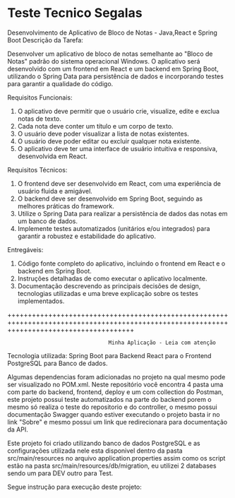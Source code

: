 # Teste Tecnico Segalas
Desenvolvimento de Aplicativo de Bloco de Notas - Java,React e Spring Boot Descrição da Tarefa:

Desenvolver um aplicativo de bloco de notas semelhante ao "Bloco de Notas" padrão do sistema operacional Windows. O aplicativo será desenvolvido com um frontend em React e um backend em Spring Boot, utilizando o Spring Data para persistência de dados e incorporando testes para garantir a qualidade do código.

Requisitos Funcionais: 
1. O aplicativo deve permitir que o usuário crie, visualize, edite e exclua notas de texto.
2. Cada nota deve conter um título e um corpo de texto.
3. O usuário deve poder visualizar a lista de notas existentes.
4. O usuário deve poder editar ou excluir qualquer nota existente. 
5. O aplicativo deve ter uma interface de usuário intuitiva e responsiva, desenvolvida em React.

Requisitos Técnicos: 
1. O frontend deve ser desenvolvido em React, com uma experiência de usuário fluida e amigável.
2. O backend deve ser desenvolvido em Spring Boot, seguindo as melhores práticas do framework. 
3. Utilize o Spring Data para realizar a persistência de dados das notas em um banco de dados. 
4. Implemente testes automatizados (unitários e/ou integrados) para garantir a robustez e estabilidade do aplicativo.

Entregáveis: 
1. Código fonte completo do aplicativo, incluindo o frontend em React e o backend em Spring Boot. 
2. Instruções detalhadas de como executar o aplicativo localmente. 
3. Documentação descrevendo as principais decisões de design, tecnologias utilizadas e uma breve explicação sobre os testes implementados.

+++++++++++++++++++++++++++++++++++++++++++++++++++++++++++++++++++++++++++++++++++++++++++++++++++++++++++++++++++++++++++++++++++++++++++

                                    Minha Aplicação - Leia com atenção

Tecnologia utilizada:
Spring Boot para Backend
React para o Frontend
PostgreSQL para Banco de dados.

Algumas dependencias foram adicionadas no projeto na qual mesmo pode ser visualizado no POM.xml.
Neste repositório você encontra 4 pasta uma com parte do backend, frontend, deploy e um com collection do Postman, este projeto possui teste automatizados na parte do backend porem o mesmo só realiza o teste do repositorio e do controller,  o mesmo possui documentação Swagger quando estiver executando o projeto basta ir no link
"Sobre" e mesmo possui um link que redirecionara para documentação da API.

Este projeto foi criado utilizando banco de dados PostgreSQL e as configurações utilizada nele esta disponivel dentro da pasta src/main/resources no arquivo application.properties assim como os script estão na pasta src/main/resources/db/migration, eu utilizei 2 databases sendo um para DEV outro para Test.

Segue instrução para execução deste projeto:







